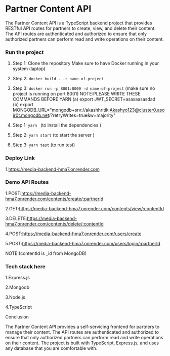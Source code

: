 # Partner Content API

The Partner Content API is a TypeScript backend project that provides RESTful API routes for partners to create, view, and delete their content. The API routes are authenticated and authorized to ensure that only authorized partners can perform read and write operations on their content.

### Run the project

1. Step 1: Clone the repository
   Make sure to have Docker running in your system (laptop)
2. Step 2: `docker build . -t name-of-project`
3. Step 3: `docker run -p 8001:8000 -d name-of-project`
   (make sure no project is running on port 8001)
   NOTE:PLEASE WRITE THESE COMMANDS BEFORE YARN 
   (a) export JWT_SECRET=asasaasasdad  
   (b) export MONGODB_URL="mongodb+srv://akashhritik:Akashyo123@cluster0.asoir0t.mongodb.net/?retryWrites=true&w=majority"

4. Step 1: `yarn ` (to install the dependencies )
5. Step 2: `yarn start` (to start the server )
6. Step 3: `yarn test` (to run test)

### Deploy Link

1.https://media-backend-hma7.onrender.com

### Demo API Routes

1.POST:https://media-backend-hma7.onrender.com/contents/create/:partnerId

2.GET:https://media-backend-hma7.onrender.com/contents/view/:contentId

3.DELETE:https://media-backend-hma7.onrender.com/contents/delete/:contentId

4.POST:https://media-backend-hma7.onrender.com/users/create

5.POST:https://media-backend-hma7.onrender.com/users/login/:partnerId

NOTE:(contentId is \_id from MongoDB)

### Tech stack here

1.Express.js

2.Mongodb

3.Node.js

4.TypeScript

Conclusion

The Partner Content API provides a self-servicing frontend for partners to manage their content. The API routes are authenticated and authorized to ensure that only authorized partners can perform read and write operations on their content. The project is built with TypeScript, Express.js, and uses any database that you are comfortable with.
